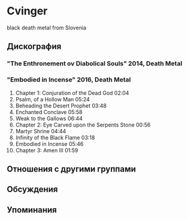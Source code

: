 # Cvinger

black death metal from Slovenia

## Дискография

### "The Enthronement ov Diabolical Souls" 2014, Death Metal



### "Embodied in Incense" 2016, Death Metal

1. Chapter 1: Conjuration of the Dead God 02:04	 
2. Psalm, of a Hollow Man 05:24	 
3. Beheading the Desert Prophet 03:48	 
4. Enchanted Conclave 05:58	 
5. Weak to the Gallows 06:44	 
6. Chapter 2: Eye Carved upon the Serpents Stone 00:56	 
7. Martyr Shrine 04:44	 
8. Infinity of the Black Flame 03:18	 
9. Embodied in Incense 05:46	 
10. Chapter 3: Amen III 01:59	 


## Отношения с другими группами


## Обсуждения


## Упоминания

